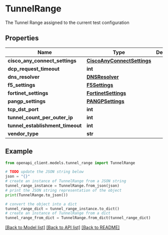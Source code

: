 # TunnelRange

The Tunnel Range assigned to the current test configuration

## Properties

Name | Type | Description | Notes
------------ | ------------- | ------------- | -------------
**cisco_any_connect_settings** | [**CiscoAnyConnectSettings**](CiscoAnyConnectSettings.md) |  | 
**dcp_request_timeout** | **int** |  | 
**dns_resolver** | [**DNSResolver**](DNSResolver.md) |  | [optional] 
**f5_settings** | [**F5Settings**](F5Settings.md) |  | 
**fortinet_settings** | [**FortinetSettings**](FortinetSettings.md) |  | 
**pangp_settings** | [**PANGPSettings**](PANGPSettings.md) |  | 
**tcp_dst_port** | **int** |  | 
**tunnel_count_per_outer_ip** | **int** |  | 
**tunnel_establishment_timeout** | **int** |  | [optional] 
**vendor_type** | **str** |  | 

## Example

```python
from openapi_client.models.tunnel_range import TunnelRange

# TODO update the JSON string below
json = "{}"
# create an instance of TunnelRange from a JSON string
tunnel_range_instance = TunnelRange.from_json(json)
# print the JSON string representation of the object
print(TunnelRange.to_json())

# convert the object into a dict
tunnel_range_dict = tunnel_range_instance.to_dict()
# create an instance of TunnelRange from a dict
tunnel_range_from_dict = TunnelRange.from_dict(tunnel_range_dict)
```
[[Back to Model list]](../README.md#documentation-for-models) [[Back to API list]](../README.md#documentation-for-api-endpoints) [[Back to README]](../README.md)


